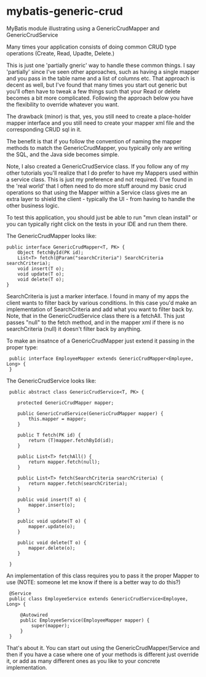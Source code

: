 # mybatis-generic-crud
MyBatis module illustrating using a GenericCrudMapper and GenericCrudService

Many times your application consists of doing common CRUD type operations (Create, Read, Upadte, Delete.)

This is just one 'partially gneric' way to handle these common things. I say 'partially' since I've seen other approaches, such as having 
a single mapper and you pass in the table name and a list of columns etc. That approach is decent as well, but I've found that many times
you start out generic but you'll often have to tweak a few things such that your Read or delete becomes a bit more complicated. Following 
the approach below you have the flexibility to override whatever you want. 

The drawback (minor) is that, yes, you still need to create a place-holder mapper interface and you still need to create your mapper xml file and the 
corresponding CRUD sql in it. 

The benefit is that if you follow the convention of naming the mapper methods to match the GenericCrudMapper, you typically only are writing the SQL, 
and the Java side becomes simple.

Note, I also created a GenericCrudService class. If you follow any of my other tutorials you'll realize that I do prefer to have my Mappers used within a 
service class. This is just my preference and not required. (I've found in the 'real world' that I often need to do more stuff around my basic crud operations
so that using the Mapper within a Service class gives me an extra layer to shield the client - typically the UI - from having to handle the other
business logic.

To test this application, you should just be able to run "mvn clean install" or you can typically right click on the tests in your IDE and run them there.

The GenericCrudMapper looks like:

	public interface GenericCrudMapper<T, PK> {
		Object fetchById(PK id);
		List<T> fetch(@Param("searchCriteria") SearchCriteria searchCriteria);
		void insert(T o);
		void update(T o);
		void delete(T o);
	}

SearchCriteria is just a marker interface. I found in many of my apps the client wants to filter back by various conditions. In this case you'd make an implementation
 of SearchCriteria and add what you want to filter back by. Note, that in the GenericCrudService class there is a fetchAll. This just passes "null" to the fetch method,
 and in the mapper xml if there is no searchCriteria (null) it doesn't filter back by anything.
 
 To make an insatnce of a GenericCrudMapper just extend it passing in the proper type:
 
	 public interface EmployeeMapper extends GenericCrudMapper<Employee, Long> {
	 }
 
 The GenericCrudService looks like:
 
	 public abstract class GenericCrudService<T, PK> {
	 
		protected GenericCrudMapper mapper;
	 
		public GenericCrudService(GenericCrudMapper mapper) {
			this.mapper = mapper;
		}
	 
		public T fetch(PK id) {
			return (T)mapper.fetchById(id);
		}
	 
		public List<T> fetchAll() {
			return mapper.fetch(null);
		}
	 
		public List<T> fetch(SearchCriteria searchCriteria) {
			return mapper.fetch(searchCriteria);
		}
	 
		public void insert(T o) {
			mapper.insert(o);
		}
	 
		public void update(T o) {
			mapper.update(o);
		}
	 
		public void delete(T o) {
			mapper.delete(o);
		}
	 
	 }
 
 An implementation of this class requires you to pass it the proper Mapper to use (NOTE: someone let me know if there is a better way to do this?)
 
 
	 @Service
	 public class EmployeeService extends GenericCrudService<Employee, Long> {
 
		 @Autowired
		 public EmployeeService(EmployeeMapper mapper) {
			 super(mapper);
		 }
	 }


That's about it. You can start out using the GenericCrudMapper/Service and then if you have a case where one of your methods is different just override it, or 
add as many different ones as you like to your concrete implementation.




